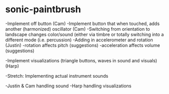 # sonic-paintbrush

-Implement off button (Cam)
-Implement button that when touched, adds another (harmonized) oscillator  (Cam)
-Switching from orientation to landscape changes color/sound (either via timbre or totally switching into a different mode (i.e. percussion) 
-Adding in accelerometer and rotation (Justin) 
    -rotation affects pitch (suggestions) 
    -acceleration affects volume (suggestions) 
    
-Implement visualizations (triangle buttons, waves in sound and visuals)  (Harp) 

-Stretch: Implementing actual instrument sounds 

-Justin & Cam handling sound
-Harp handling visualizations 


